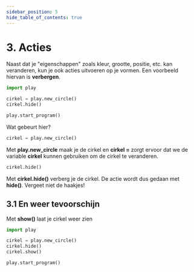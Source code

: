 ```yaml
---
sidebar_position: 5
hide_table_of_contents: true
---
```


# 3. Acties
Naast dat je "eigenschappen" zoals kleur, grootte, positie, etc. kan veranderen, kun je ook acties uitvoeren op je vormen.
Een voorbeeld hiervan is **verbergen**.

```python
import play 

cirkel = play.new_circle()
cirkel.hide()

play.start_program()
```

Wat gebeurt hier?

```python
cirkel = play.new_circle()
```
Met **play.new_circle** maak je de cirkel en **cirkel =** zorgt ervoor dat we de variable **cirkel** kunnen gebruiken om de cirkel te veranderen.

```python
cirkel.hide()
```
Met **cirkel.hide()** verberg je de cirkel.
De actie wordt dus gedaan met **hide()**. Vergeet niet de haakjes!

## 3.1 En weer tevoorschijn
Met **show()** laat je cirkel weer zien

```python
import play 

cirkel = play.new_circle()
cirkel.hide()
cirkel.show()

play.start_program()
```
